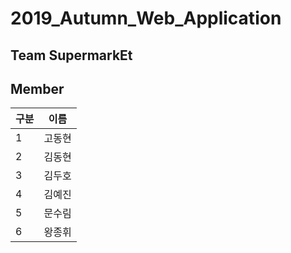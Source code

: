 # 2019_Autumn_Web_Application
## Team SupermarkEt

## Member


 구분| 이름 |
----|-----|
1   |고동현|
2   |김동현|
3   |김두호|
4   |김예진|
5   |문수림|
6   |왕종휘|



